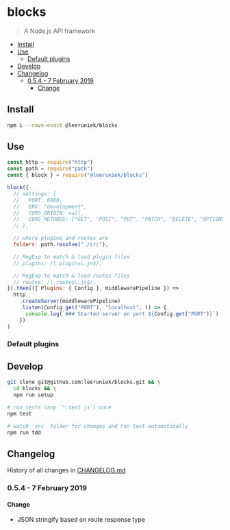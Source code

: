 <!-- markdownlint-disable line-length -->

# blocks

> A Node.js API framework


<!-- vim-markdown-toc GFM -->

* [Install](#install)
* [Use](#use)
  * [Default plugins](#default-plugins)
* [Develop](#develop)
* [Changelog](#changelog)
  * [0.5.4 - 7 February 2019](#054---7-february-2019)
    * [Change](#change)

<!-- vim-markdown-toc -->

## Install

```bash
npm i --save-exact @leeruniek/blocks
```

## Use

```javascript
const http = require("http")
const path = require("path")
const { block } = require("@leeruniek/blocks")

block({
  // settings: {
  //   PORT: 8080,
  //   ENV: "development",
  //   CORS_ORIGIN: null,
  //   CORS_METHODS: ["GET", "POST", "PUT", "PATCH", "DELETE", "OPTIONS"],
  // },

  // where plugins and routes are
  folders: path.resolve("./src"),

  // RegExp to match & load plugin files 
  // plugins: /\.plugins\.js$/,

  // RegExp to match & load routes files 
  // routes: /\.routes\.js$/,
}).then(({ Plugins: { Config }, middlewarePipeline }) =>
  http
    .createServer(middlewarePipeline)
    .listen(Config.get("PORT"), "localhost", () => {
      console.log(`### Started server on port ${Config.get("PORT")}`)
    })
)
```

### Default plugins

## Develop

```bash
git clone git@github.com:leeruniek/blocks.git && \
  cd blocks && \
  npm run setup

# run tests (any `*.test.js`) once
npm test

# watch `src` folder for changes and run test automatically
npm run tdd
```

## Changelog

History of all changes in [CHANGELOG.md](/CHANGELOG.md)

### 0.5.4 - 7 February 2019

#### Change

- JSON stringify based on route response type 
